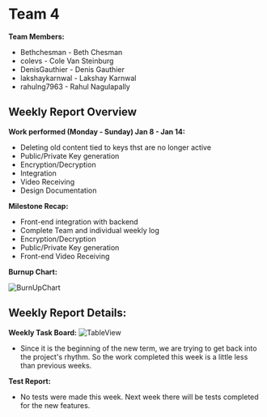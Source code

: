 # Team 4
**Team Members:**
* Bethchesman - Beth Chesman
* colevs - Cole Van Steinburg
* DenisGauthier - Denis Gauthier
* lakshaykarnwal - Lakshay Karnwal
* rahulng7963 - Rahul Nagulapally

## Weekly Report Overview
**Work performed (Monday - Sunday) Jan 8 - Jan 14:**
* Deleting old content tied to keys thst are no longer active
* Public/Private Key generation
* Encryption/Decryption
* Integration
* Video Receiving 
* Design Documentation


**Milestone Recap:** 
* Front-end integration with backend
* Complete Team and individual weekly log
* Encryption/Decryption
* Public/Private Key generation
* Front-end Video Receiving

**Burnup Chart:**

![BurnUpChart](https://github.com/COSC-499-W2023/year-long-project-team-4/assets/52676747/78912b80-8e8f-422e-bb1d-d81c6c11543d)



## Weekly Report Details:

**Weekly Task Board:**
![TableView](https://github.com/COSC-499-W2023/year-long-project-team-4/assets/52676747/f8b47ca8-ba33-4be7-aaef-dda1ca2ceb6f)


* Since it is the beginning of the new term, we are trying to get back into the project's rhythm. So the work completed this week is a little less than previous weeks.  

**Test Report:**
* No tests were made this week. Next week there will be tests completed for the new features. 




